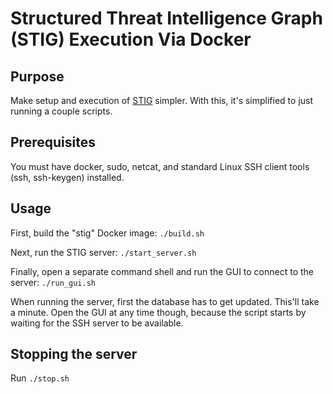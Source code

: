 # Structured Threat Intelligence Graph (STIG) Execution Via Docker

## Purpose
Make setup and execution of [STIG](https://github.com/idaholab/STIG) simpler.  With this, it's simplified to just running a couple scripts.

## Prerequisites
You must have docker, sudo, netcat, and standard Linux SSH client tools (ssh, ssh-keygen) installed.

## Usage
First, build the "stig" Docker image: `./build.sh`

Next, run the STIG server: `./start_server.sh`

Finally, open a separate command shell and run the GUI to connect to the server: `./run_gui.sh`

When running the server, first the database has to get updated.  This'll take a minute.  Open the GUI at any time though, because the script starts by waiting for the SSH server to be available.

## Stopping the server
Run `./stop.sh`
